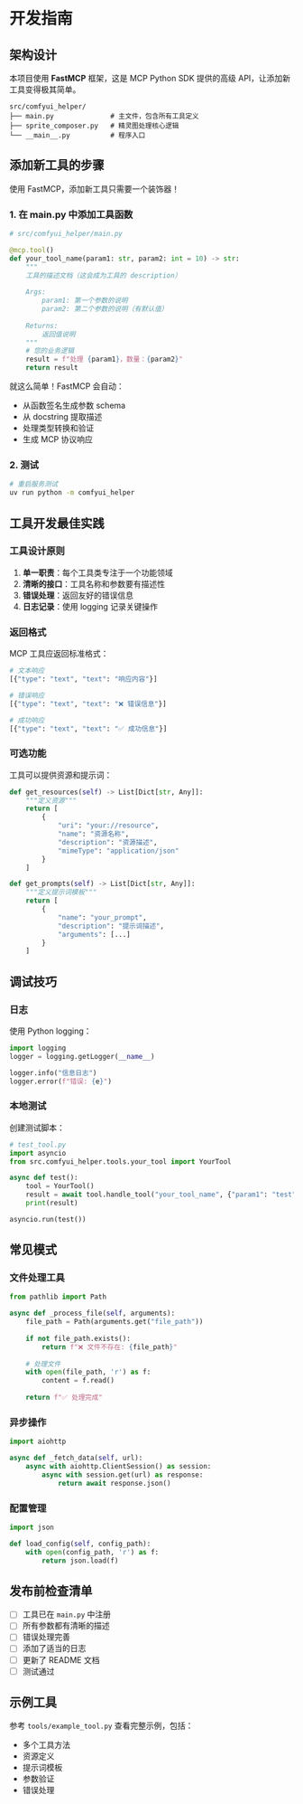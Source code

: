 # 开发指南

## 架构设计

本项目使用 **FastMCP** 框架，这是 MCP Python SDK 提供的高级 API，让添加新工具变得极其简单。

```
src/comfyui_helper/
├── main.py              # 主文件，包含所有工具定义
├── sprite_composer.py   # 精灵图处理核心逻辑
└── __main__.py          # 程序入口
```

## 添加新工具的步骤

使用 FastMCP，添加新工具只需要一个装饰器！

### 1. 在 main.py 中添加工具函数

```python
# src/comfyui_helper/main.py

@mcp.tool()
def your_tool_name(param1: str, param2: int = 10) -> str:
    """
    工具的描述文档（这会成为工具的 description）
    
    Args:
        param1: 第一个参数的说明
        param2: 第二个参数的说明（有默认值）
        
    Returns:
        返回值说明
    """
    # 您的业务逻辑
    result = f"处理 {param1}，数量：{param2}"
    return result
```

就这么简单！FastMCP 会自动：
- 从函数签名生成参数 schema
- 从 docstring 提取描述
- 处理类型转换和验证
- 生成 MCP 协议响应

### 2. 测试

```bash
# 重启服务测试
uv run python -m comfyui_helper
```

## 工具开发最佳实践

### 工具设计原则

1. **单一职责**：每个工具类专注于一个功能领域
2. **清晰的接口**：工具名称和参数要有描述性
3. **错误处理**：返回友好的错误信息
4. **日志记录**：使用 logging 记录关键操作

### 返回格式

MCP 工具应返回标准格式：

```python
# 文本响应
[{"type": "text", "text": "响应内容"}]

# 错误响应
[{"type": "text", "text": "❌ 错误信息"}]

# 成功响应
[{"type": "text", "text": "✅ 成功信息"}]
```

### 可选功能

工具可以提供资源和提示词：

```python
def get_resources(self) -> List[Dict[str, Any]]:
    """定义资源"""
    return [
        {
            "uri": "your://resource",
            "name": "资源名称",
            "description": "资源描述",
            "mimeType": "application/json"
        }
    ]

def get_prompts(self) -> List[Dict[str, Any]]:
    """定义提示词模板"""
    return [
        {
            "name": "your_prompt",
            "description": "提示词描述",
            "arguments": [...]
        }
    ]
```

## 调试技巧

### 日志

使用 Python logging：

```python
import logging
logger = logging.getLogger(__name__)

logger.info("信息日志")
logger.error(f"错误: {e}")
```

### 本地测试

创建测试脚本：

```python
# test_tool.py
import asyncio
from src.comfyui_helper.tools.your_tool import YourTool

async def test():
    tool = YourTool()
    result = await tool.handle_tool("your_tool_name", {"param1": "test"})
    print(result)

asyncio.run(test())
```

## 常见模式

### 文件处理工具

```python
from pathlib import Path

async def _process_file(self, arguments):
    file_path = Path(arguments.get("file_path"))
    
    if not file_path.exists():
        return f"❌ 文件不存在: {file_path}"
    
    # 处理文件
    with open(file_path, 'r') as f:
        content = f.read()
    
    return f"✅ 处理完成"
```

### 异步操作

```python
import aiohttp

async def _fetch_data(self, url):
    async with aiohttp.ClientSession() as session:
        async with session.get(url) as response:
            return await response.json()
```

### 配置管理

```python
import json

def load_config(self, config_path):
    with open(config_path, 'r') as f:
        return json.load(f)
```

## 发布前检查清单

- [ ] 工具已在 `main.py` 中注册
- [ ] 所有参数都有清晰的描述
- [ ] 错误处理完善
- [ ] 添加了适当的日志
- [ ] 更新了 README 文档
- [ ] 测试通过

## 示例工具

参考 `tools/example_tool.py` 查看完整示例，包括：
- 多个工具方法
- 资源定义
- 提示词模板
- 参数验证
- 错误处理